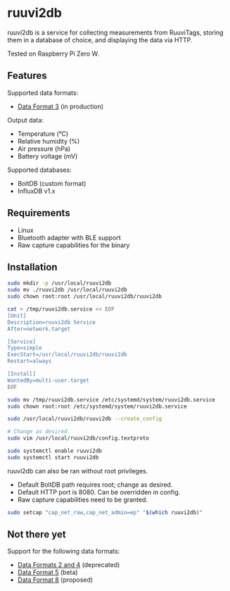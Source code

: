 # ruuvi2db

ruuvi2db is a service for collecting measurements from RuuviTags, storing them
in a database of choice, and displaying the data via HTTP.

Tested on Raspberry Pi Zero W.

## Features

Supported data formats:

- [Data Format 3](https://github.com/ruuvi/ruuvi-sensor-protocols/blob/master/dataformat_03.md) (in production)

Output data:

- Temperature (°C)
- Relative humidity (%)
- Air pressure (hPa)
- Battery voltage (mV)

Supported databases:

- BoltDB (custom format)
- InfluxDB v1.x

## Requirements

* Linux
* Bluetooth adapter with BLE support
* Raw capture capabilities for the binary

## Installation

```sh
sudo mkdir -p /usr/local/ruuvi2db
sudo mv ./ruuvi2db /usr/local/ruuvi2db
sudo chown root:root /usr/local/ruuvi2db/ruuvi2db

cat > /tmp/ruuvi2db.service << EOF
[Unit]
Description=ruuvi2db Service
After=network.target

[Service]
Type=simple
ExecStart=/usr/local/ruuvi2db/ruuvi2db
Restart=always

[Install]
WantedBy=multi-user.target
EOF

sudo mv /tmp/ruuvi2db.service /etc/systemd/system/ruuvi2db.service
sudo chown root:root /etc/systemd/system/ruuvi2db.service

sudo /usr/local/ruuvi2db/ruuvi2db --create_config

# Change as desired.
sudo vim /usr/local/ruuvi2db/config.textproto

sudo systemctl enable ruuvi2db
sudo systemctl start ruuvi2db
```

ruuvi2db can also be ran without root privileges.

* Default BoltDB path requires root; change as desired.
* Default HTTP port is 8080. Can be overridden in config.
* Raw capture capabilities need to be granted.

```sh
sudo setcap "cap_net_raw,cap_net_admin=ep" "$(which ruuvi2db)"
```

## Not there yet

Support for the following data formats:

- [Data Formats 2 and 4](https://github.com/ruuvi/ruuvi-sensor-protocols/blob/master/dataformat_04.md) (deprecated)
- [Data Format 5](https://github.com/ruuvi/ruuvi-sensor-protocols/blob/master/dataformat_05.md) (beta)
- [Data Format 8](https://github.com/ruuvi/ruuvi-sensor-protocols/blob/master/dataformat_08.md) (proposed)
